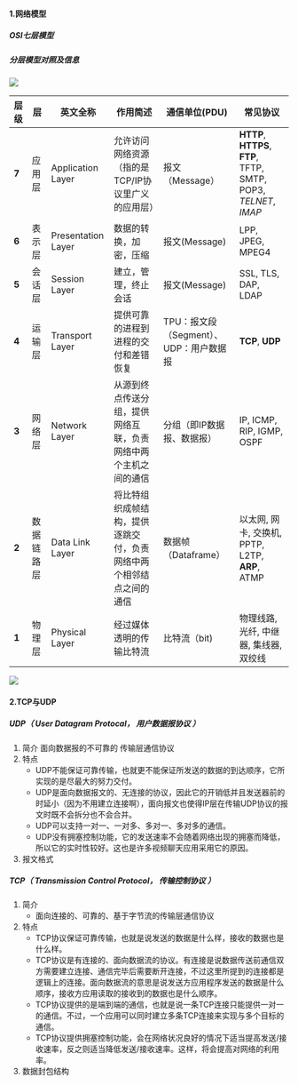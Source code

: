 #### 1.网络模型

##### OSI七层模型

##### 分层模型对照及信息
![](https://tuchuang-jiachzha.oss-cn-hangzhou.aliyuncs.com/img/2021010409370574.gif)

|层级|层|英文全称|作用简述|通信单位(PDU)|常见协议|
|---|---|---|---|---|---|
|**7**|应用层|Application Layer|允许访问网络资源（指的是TCP/IP协议里广义的应用层）|报文（Message）|**HTTP**, **HTTPS**, **FTP**, TFTP, SMTP, POP3, *TELNET*, *IMAP*|
|**6**|表示层|Presentation Layer|数据的转换，加密，压缩|报文(Message)|LPP, JPEG, MPEG4|
|**5**|会话层|Session Layer|建立，管理，终止会话|报文(Message)|SSL, TLS, DAP, LDAP|
|**4**|运输层|Transport Layer|提供可靠的进程到进程的交付和差错恢复|TPU：报文段（Segment）、UDP：用户数据报|**TCP**, **UDP**|
|**3**|网络层|Network Layer|从源到终点传送分组，提供网络互联，负责网络中两个主机之间的通信|分组（即IP数据报、数据报）|IP, ICMP, RIP, IGMP, OSPF|
|**2**|数据链路层|Data Link Layer|将比特组织成帧结构，提供逐跳交付，负责网络中两个相邻结点之间的通信|数据帧（Dataframe）|以太网, 网卡, 交换机, PPTP, L2TP, **ARP**, ATMP|
|**1**|物理层|Physical Layer|经过媒体透明的传输比特流|比特流（bit)|物理线路, 光纤, 中继器, 集线器, 双绞线|

![](https://tuchuang-jiachzha.oss-cn-hangzhou.aliyuncs.com/img/%E6%88%AA%E5%B1%8F2021-08-25%2010.30.19.png)

#### 2.TCP与UDP
##### UDP（ User Datagram Protocal， 用户数据报协议 ）
1. 简介
面向数据报的不可靠的 传输层通信协议
2. 特点
   - UDP不能保证可靠传输，也就更不能保证所发送的数据的到达顺序，它所实现的是尽最大的努力交付。
   - UDP是面向数据报文的、无连接的协议，因此它的开销低并且发送器前的时延小（因为不用建立连接啊），面向报文也使得IP层在传输UDP协议的报文时既不会拆分也不会合并。
   - UDP可以支持一对一、一对多、多对一、多对多的通信。
   - UDP没有拥塞控制功能，它的发送速率不会随着网络出现的拥塞而降低，所以它的实时性较好。这也是许多视频聊天应用采用它的原因。
3. 报文格式

##### TCP（ Transmission Control Protocol， 传输控制协议  ）
1. 简介
    - 面向连接的、可靠的、基于字节流的传输层通信协议
2. 特点
    - TCP协议保证可靠传输，也就是说发送的数据是什么样，接收的数据也是什么样。
    - TCP协议是有连接的、面向数据流的协议。有连接是说数据传送前通信双方需要建立连接、通信完毕后需要断开连接，不过这里所提到的连接都是逻辑上的连接。面向数据流的意思是说发送方应用程序发送的数据是什么顺序，接收方应用读取的接收到的数据也是什么顺序。
    - TCP协议提供的是端到端的通信，也就是说一条TCP连接只能提供一对一的通信。不过，一个应用可以同时建立多条TCP连接来实现与多个目标的通信。
    - TCP协议提供拥塞控制功能，会在网络状况良好的情况下适当提高发送/接收速率，反之则适当降低发送/接收速率。这样，将会提高对网络的利用率。
3. 数据封包结构